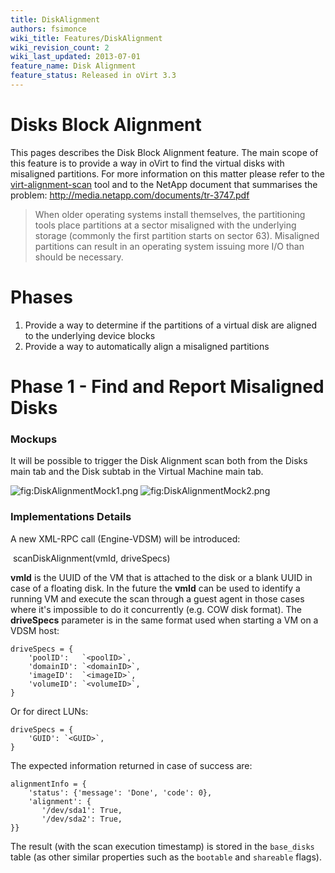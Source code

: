 ```yaml
---
title: DiskAlignment
authors: fsimonce
wiki_title: Features/DiskAlignment
wiki_revision_count: 2
wiki_last_updated: 2013-07-01
feature_name: Disk Alignment
feature_status: Released in oVirt 3.3
---
```


# Disks Block Alignment

This pages describes the Disk Block Alignment feature. The main scope of this feature is to provide a way in oVirt to find the virtual disks with misaligned partitions. For more information on this matter please refer to the [virt-alignment-scan](http://libguestfs.org/virt-alignment-scan.1.html) tool and to the NetApp document that summarises the problem: <http://media.netapp.com/documents/tr-3747.pdf>

> When older operating systems install themselves, the partitioning tools place partitions at a sector misaligned with the underlying storage (commonly the first partition starts on sector 63). Misaligned partitions can result in an operating system issuing more I/O than should be necessary.

# Phases

1.  Provide a way to determine if the partitions of a virtual disk are aligned to the underlying device blocks
2.  Provide a way to automatically align a misaligned partitions

# Phase 1 - Find and Report Misaligned Disks

### Mockups

It will be possible to trigger the Disk Alignment scan both from the Disks main tab and the Disk subtab in the Virtual Machine main tab.

![](DiskAlignmentMock1.png "fig:DiskAlignmentMock1.png") ![](DiskAlignmentMock2.png "fig:DiskAlignmentMock2.png")

### Implementations Details

A new XML-RPC call (Engine-VDSM) will be introduced:

    scanDiskAlignment(vmId, driveSpecs)

**vmId** is the UUID of the VM that is attached to the disk or a blank UUID in case of a floating disk. In the future the **vmId** can be used to identify a running VM and execute the scan through a guest agent in those cases where it's impossible to do it concurrently (e.g. COW disk format). The **driveSpecs** parameter is in the same format used when starting a VM on a VDSM host:

    driveSpecs = {
        'poolID':   `<poolID>`,
        'domainID': `<domainID>`,
        'imageID':  `<imageID>`,
        'volumeID': `<volumeID>`,
    }

Or for direct LUNs:

    driveSpecs = {
        'GUID': `<GUID>`,
    }

The expected information returned in case of success are:

    alignmentInfo = {
        'status': {'message': 'Done', 'code': 0},
        'alignment': {
           '/dev/sda1': True,
           '/dev/sda2': True,
    }}

The result (with the scan execution timestamp) is stored in the `base_disks` table (as other similar properties such as the `bootable` and `shareable` flags).
